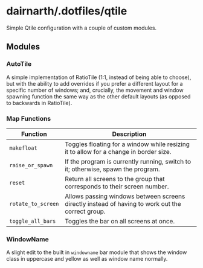 # dairnarth/.dotfiles/qtile

Simple Qtile configuration with a couple of custom modules.

## Modules

### AutoTile

A simple implementation of RatioTile (1:1, instead of being able to choose), but with the ability to add overrides if you prefer a different layout for a specific number of windows; and, crucially, the movement and window spawning function the same way as the other default layouts (as opposed to backwards in RatioTile).

### Map Functions

| Function           | Description                                                                                        |
|--------------------|----------------------------------------------------------------------------------------------------|
| `makefloat`        | Toggles floating for a window while resizing it to allow for a change in border size.              |
| `raise_or_spawn`   | If the program is currently running, switch to it; otherwise, spawn the program.                   |
| `reset`            | Return all screens to the group that corresponds to their screen number.                           |
| `rotate_to_screen` | Allows passing windows between screens directly instead of having to work out the correct group. |
| `toggle_all_bars`  | Toggles the bar on all screens at once.                                                            |

### WindowName

A slight edit to the built in `windowname` bar module that shows the window class in uppercase and yellow as well as window name normally.
